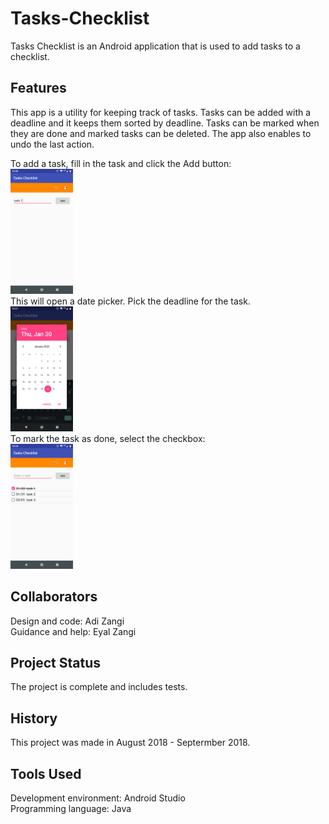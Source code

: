 # Tasks-Checklist
Tasks Checklist is an Android application that is used to add tasks to a checklist.

## Features
This app is a utility for keeping track of tasks. Tasks can be added with a deadline and it keeps them sorted by deadline. Tasks can be marked when they are done and marked tasks can be deleted. The app also enables to undo the last action. <br />

To add a task, fill in the task and click the Add button: <br />
<img src="/screenshots/add_task.png?raw=true" width="100" height="200" /> <br />
This will open a date picker. Pick the deadline for the task. <br />
<img src="/screenshots/pick_task_deadline.png?raw=true" width="100" height="200" /> <br />
To mark the task as done, select the checkbox: <br />
<img src="/screenshots/mark_task_done.png?raw=true" width="100" height="200" />

## Collaborators
Design and code: Adi Zangi <br />
Guidance and help: Eyal Zangi

## Project Status
The project is complete and includes tests.

## History
This project was made in August 2018 - Septermber 2018.

## Tools Used
Development environment: Android Studio <br />
Programming language: Java
